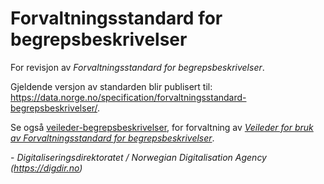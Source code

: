 # Forvaltningsstandard for begrepsbeskrivelser

For revisjon av _Forvaltningsstandard for begrepsbeskrivelser_.

Gjeldende versjon av standarden blir publisert til: https://data.norge.no/specification/forvaltningsstandard-begrepsbeskrivelser/. 

Se også [veileder-begrepsbeskrivelser](https://github.com/Informasjonsforvaltning/veileder-begrepsbeskrivelser), for forvaltning av [_Veileder for bruk av Forvaltningsstandard for begrepsbeskrivelser_](https://data.norge.no/guide/veileder-begrepsbeskrivelser/).


\- _Digitaliseringsdirektoratet / Norwegian Digitalisation Agency (https://digdir.no)_
